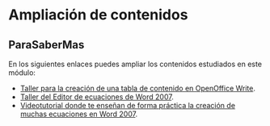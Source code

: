 # Ampliación de contenidos

## ParaSaberMas

En los siguientes enlaces puedes ampliar los contenidos estudiados en este módulo:

*   [Taller para la creación de una tabla de contenido en OpenOffice Write](http://www.ciberautores.com/taller22-03-2013.html "Taller Creación Tabla de Contenidos Write").
*   [Taller del Editor de ecuaciones de Word 2007](http://es.scribd.com/doc/4392798/Taller-Editor-de-Ecuaciones "Taller Editor Ecuaciones Word").
*   [Videotutorial donde te enseñan de forma práctica la creación de muchas ecuaciones en Word 2007](http://www.youtube.com/watch?v=TTTCR820T2s "Aprendiendo a crear ecuaciones con Word").


